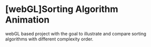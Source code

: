 # [webGL]Sorting Algorithm Animation
webGL based project with the goal to illustrate and compare sorting algorithms with different complexity order.
